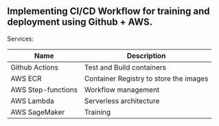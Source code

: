 Implementing CI/CD Workflow for training and deployment using Github + AWS.
---

Services:

Name | Description
-----|------------
Github Actions | Test and Build containers
AWS ECR | Container Registry to store the images
AWS Step-functions| Workflow management
AWS Lambda | Serverless architecture
AWS SageMaker | Training
